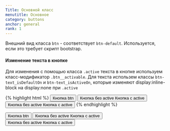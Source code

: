 ```yaml
---
Title: Основной класс
menutitle: Основное
category: buttons
anchor: general
rank: 1
---
```


Внешний вид класса `btn` - соответствует `btn-default`. Используется, если это требует скрипт bootstrap.

#### Изменение текста в кнопке
Для изменения с помощью класса `.active` текста в кнопке используем класс-модификатор `.btn__activable`. Для текста использем классы `btn-text_isDefaultOn` и `btn-text_isActiveOn`, которые изменяют display:inline-block на display:none при `.active`

{% highlight html %}
  <button class="btn">Кнопка btn</button>
  <button class="btn-default btn__activable">
    <span class="btn-text">
      <span class="btn-text_isDefaultOn">Кнопка без active</span>
      <span class="btn-text_isActiveOn">Кнопка с active</span>
    </span>
  </button>
  <button class="btn-default btn__activable active">
    <span class="btn-text">
      <span class="btn-text_isDefaultOn">Кнопка без active</span>
      <span class="btn-text_isActiveOn">Кнопка с active</span>
    </span>
  </button>
{% endhighlight %}
<div class="bs-docs-example">
  <button class="btn">Кнопка btn</button>
  <button class="btn-default btn__activable">
    <span class="btn-text">
      <span class="btn-text_isDefaultOn">Кнопка без active</span>
      <span class="btn-text_isActiveOn">Кнопка с active</span>
    </span>
  </button>
  <button class="btn-default btn__activable active">
    <span class="btn-text">
      <span class="btn-text_isDefaultOn">Кнопка без active</span>
      <span class="btn-text_isActiveOn">Кнопка с active</span>
    </span>
  </button>
</div>
